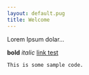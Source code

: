 ```yaml
---
layout: default.pug
title: Welcome
---
```


Lorem Ipsum dolar...

**bold**
*italic*
[link test](http://duckduckgo.com/)

`This is some sample code.`
